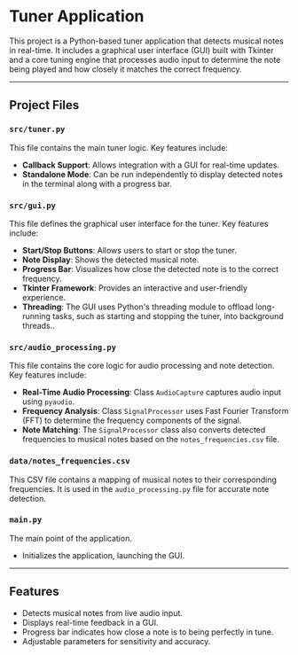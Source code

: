 # Tuner Application

This project is a Python-based tuner application that detects musical notes in real-time. It includes a graphical user interface (GUI) built with Tkinter and a core tuning engine that processes audio input to determine the note being played and how closely it matches the correct frequency.

---

## Project Files

### `src/tuner.py`
 This file contains the main tuner logic. Key features include:
- **Callback Support**: Allows integration with a GUI for real-time updates.
- **Standalone Mode**: Can be run independently to display detected notes in the terminal along with a progress bar.

### `src/gui.py`
This file defines the graphical user interface for the tuner. Key features include:
- **Start/Stop Buttons**: Allows users to start or stop the tuner.
- **Note Display**: Shows the detected musical note.
- **Progress Bar**: Visualizes how close the detected note is to the correct frequency.
- **Tkinter Framework**: Provides an interactive and user-friendly experience.
- **Threading**: The GUI uses Python's threading module to offload long-running tasks, such as starting and stopping the tuner, into background threads..

### `src/audio_processing.py`
This file contains the core logic for audio processing and note detection. Key features include:
- **Real-Time Audio Processing**: Class `AudioCapture` captures audio input using `pyaudio`.
- **Frequency Analysis**: Class `SignalProcessor` uses Fast Fourier Transform (FFT) to determine the frequency components of the signal.
- **Note Matching**: The `SignalProcessor` class also converts detected frequencies to musical notes based on the `notes_frequencies.csv` file.

### `data/notes_frequencies.csv`
This CSV file contains a mapping of musical notes to their corresponding frequencies. It is used in the `audio_processing.py` file for accurate note detection.

### `main.py`
The main point of the application.
- Initializes the application, launching the GUI.

---

## Features
- Detects musical notes from live audio input.
- Displays real-time feedback in a GUI.
- Progress bar indicates how close a note is to being perfectly in tune.
- Adjustable parameters for sensitivity and accuracy.

